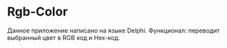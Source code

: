 # Rgb-Color
Данное приложение написано на языке Delphi. 
Функционал: переводит выбранный цвет в RGB код и Hex-код.

